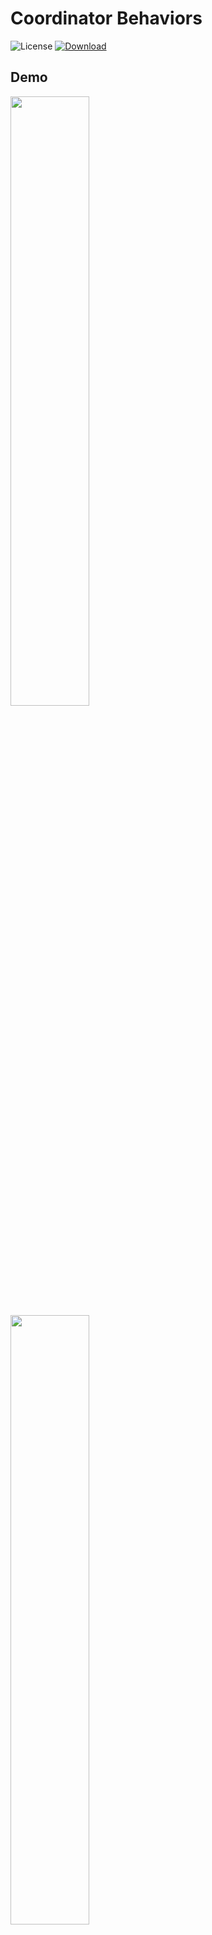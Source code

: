 Coordinator Behaviors
=====================
![License](https://img.shields.io/hexpm/l/plug.svg)
[ ![Download](https://api.bintray.com/packages/ttymsd/maven/jp.bglb.bonboru%3Acoordinator-behaviors/images/download.svg) ](https://bintray.com/ttymsd/maven/jp.bglb.bonboru%3Acoordinator-behaviors/_latestVersion)

## Demo

<img width="50%" src="art/google_map_behavior.gif">
<img width="50%" src="art/youtube_behavior.gif">

## Description
### Usage

Add dependency to `build.gradle`.

```gradle
repositories {
    maven {
        url  "http://dl.bintray.com/ttymsd/maven" 
    }
}
dependencies {
    compile "jp.bglb.bonboru:coordinator-behaviors:$latestVersion"
}
```

### GoogleMapLikeBehavior

This code base on [CustomBottomSheetBehavior](https://github.com/miguelhincapie/CustomBottomSheetBehavior) rewritten by kotlin and add some features.

Diff from CustomBottomSheetBehavior on 2017/01/09

- Don't need Toolbar background as Other View
- Add some attributes for behaviors
- Available to skip anchor point.
- Write by kotlin

### YoutubeLikeBehavior

Improvement points

- Smooth slide out
- Add margin parameter
- etc

### Todo

- BottomNavigationBehavior
- FABBehavior

### License

```text
Copyright 2017 Tetsuya Masuda

Licensed under the Apache License, Version 2.0 (the "License");
you may not use this file except in compliance with the License.
You may obtain a copy of the License at

   http://www.apache.org/licenses/LICENSE-2.0

Unless required by applicable law or agreed to in writing, software
distributed under the License is distributed on an "AS IS" BASIS,
WITHOUT WARRANTIES OR CONDITIONS OF ANY KIND, either express or implied.
See the License for the specific language governing permissions and
limitations under the License.
```